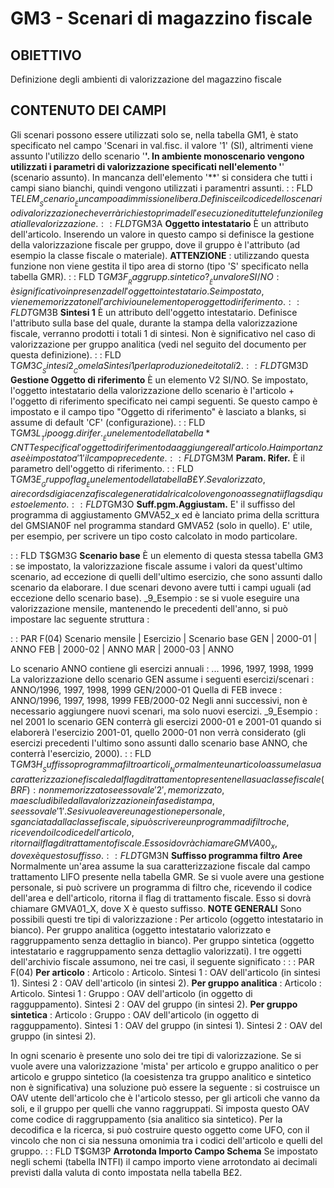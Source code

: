 # GM3 - Scenari di magazzino fiscale
## OBIETTIVO
Definizione degli ambienti di valorizzazione del magazzino fiscale
## CONTENUTO DEI CAMPI
Gli scenari possono essere utilizzati solo se, nella tabella GM1, è stato specificato nel campo 'Scenari in val.fisc. il valore '1' (SI), altrimenti viene assunto l'utilizzo dello scenario '**'.
In ambiente monoscenario vengono utilizzati i parametri di valorizzazione specificati nell'elemento '**' (scenario assunto). In mancanza dell'elemento '**' si considera che tutti i campi siano bianchi, quindi vengono utilizzati i paramentri assunti.
 :  : FLD T$ELEM __Scenario__
È un campo ad immissione libera. Definisce il codice dello scenario di valorizzazione che verrà richiesto prima dell'esecuzione di tutte le funzioni legati alle valorizzazione.
 :  : FLD T$GM3A __Oggetto intestatario__
È un attributo dell'articolo. Inserendo un valore in questo campo si definisce la gestione della valorizzazione fiscale per gruppo, dove il gruppo è l'attributo (ad esempio la classe fiscale o materiale).
**ATTENZIONE** :  utilizzando questa funzione non viene gestita il tipo area di storno (tipo 'S' specificato nella tabella GMR).
 :  : FLD T$GM3F __Raggrupp. sintetico?__
È un valore SI/NO :  è significativo in presenza dell'oggetto intestatario. Se impostato, viene memorizzato nell'archivio un elemento per oggetto di riferimento.
 :  : FLD T$GM3B __Sintesi 1__
È un attributo dell'oggetto intestatario. Definisce l'attributo sulla base del quale, durante la stampa della valorizzazione fiscale, verranno prodotti i totali 1 di sintesi. Non è significativo nel caso di valorizzazione per gruppo analitica (vedi nel seguito del documento per questa definizione).
 :  : FLD T$GM3C __Sintesi 2__
Come la Sintesi 1 per la produzione dei totali 2.
 :  : FLD T$GM3D __Gestione Oggetto di riferimento__
È un elemento V2 SI/NO. Se impostato, l'oggetto intestatario della valorizzazione dello scenario è l'articolo + l'oggetto di riferimento specificato nei campi seguenti.
Se questo campo è impostato e il campo tipo "Oggetto di riferimento" è lasciato a blanks, si assume di default 'CF' (configurazione).
 :  : FLD T$GM3L __Tipo ogg. di rifer.__
È un elemento della tabella *CNTT e specifica l'oggetto di riferimento da aggiungere all'articolo. Ha importanza se è impostato a '1' il campo precedente.
 :  : FLD T$GM3M __Param. Rifer.__
È il parametro dell'oggetto di riferimento.
 :  : FLD T$GM3E __Gruppo flag__
È un elemento della tabella B£Y. Se valorizzato, ai records di giacenza fiscale generati dal ricalcolo vengono assegnati i flags di questo elemento.
 :  : FLD T$GM3O __Suff.pgm.Aggiustam.__
E' il suffisso del programma di aggiustamento GMVA52_x ed è lanciato prima della scrittura del GMSIAN0F nel programma
standard GMVA52 (solo in quello).
E' utile, per esempio, per scrivere un tipo costo calcolato in modo particolare.

 :  : FLD T$GM3G __Scenario base__
È un elemento di questa stessa tabella GM3 :  se impostato, la valorizzazione fiscale assume i valori da quest'ultimo scenario, ad eccezione di quelli dell'ultimo esercizio, che sono assunti dallo scenario da elaborare. I due scenari devono avere tutti i campi uguali (ad eccezione dello scenario base).
_9_Esempio :  se si vuole eseguire una valorizzazione mensile, mantenendo le precedenti dell'anno, si può impostare lac seguente struttura : 

 :  : PAR F(04)
 Scenario mensile | Esercizio | Scenario base
              GEN |   2000-01 |   ANNO
              FEB |   2000-02 |   ANNO
              MAR |   2000-03 |   ANNO


Lo scenario ANNO contiene gli esercizi annuali : 
... 1996, 1997, 1998, 1999
La valorizzazione dello scenario GEN assume i seguenti esercizi/scenari : 
ANNO/1996, 1997, 1998, 1999   GEN/2000-01
Quella di FEB invece : 
ANNO/1996, 1997, 1998, 1999   FEB/2000-02
Negli anni successivi, non è necessario aggiungere nuovi scenari, ma solo nuovi esercizi.
_9_Esempio :  nel 2001 lo scenario GEN conterrà gli esercizi 2000-01 e 2001-01 quando si elaborerà l'esercizio 2001-01, quello 2000-01 non
verrà considerato (gli esercizi precedenti l'ultimo sono assunti dallo scenario base ANNO, che conterrà l'esercizio, 2000).
 :  : FLD T$GM3H __Suffisso programma filtro articoli__
Normalmente un articolo assume la sua caratterizzazione fiscale dal flag di trattamento presente nella sua classe fiscale (BRF) :  non memorizzato se esso vale '2', memorizzato, ma escludibile dalla valorizzazione in fase di stampa, se esso vale '1'.
Se si vuole avere una gestione personale, sganciata dalla classe fiscale, si può scrivere un programma di filtro che, ricevendo il codice dell'articolo, ritorna il flag di trattamento fiscale.
Esso si dovrà chiamare GMVA00_x, dove x è questo suffisso.
 :  : FLD T$GM3N __Suffisso programma filtro Aree__
Normalmente un'area assume la sua caratterizzazione fiscale dal campo trattamento LIFO presente nella tabella GMR.
Se si vuole avere una gestione personale, si può scrivere un programma di filtro che, ricevendo il codice dell'area e dell'articolo, ritorna il flag di trattamento fiscale. Esso si dovrà chiamare GMVA01_X, dove X è questo suffisso.
**NOTE GENERALI**
Sono possibili questi tre tipi di valorizzazione : 
Per articolo (oggetto intestatario in bianco).
Per gruppo analitica (oggetto intestatario valorizzato e raggruppamento senza dettaglio in bianco).
Per gruppo sintetica (oggetto intestatario e raggruppamento senza dettaglio valorizzati).
I tre oggetti dell'archivio fiscale assumono, nei tre casi, il seguente significato : 
 :  : PAR F(04)
**Per articolo** : 
Articolo  :      Articolo.
Sintesi 1 :      OAV dell'articolo (in sintesi 1).
Sintesi 2 :      OAV dell'articolo (in sintesi 2).
**Per gruppo analitica** : 
Articolo  :      Articolo.
Sintesi 1 :      Gruppo :  OAV dell'articolo (in oggetto di ragguppamento).
Sintesi 2 :      OAV del gruppo (in sintesi 2).
**Per gruppo sintetica** : 
Articolo  :      Gruppo :  OAV dell'articolo (in oggetto di ragguppamento).
Sintesi 1 :      OAV del gruppo (in sintesi 1).
Sintesi 2 :      OAV del gruppo (in sintesi 2).

In ogni scenario è presente uno solo dei tre tipi di valorizzazione. Se si vuole avere una valorizzazione 'mista' per articolo e gruppo analitico o per articolo e gruppo sintetico (la coesistenza tra gruppo analitico e sintetico non è significativa) una soluzione può essere la seguente :  si costruisce un OAV utente dell'articolo che è l'articolo stesso, per gli articoli che vanno da soli, e il gruppo per quelli che vanno raggruppati. Si imposta questo OAV come codice di raggruppamento (sia analitico sia sintetico).  Per la decodifica e la ricerca, si può costruire questo oggetto come UFO, con il vincolo che non ci sia nessuna omonimia tra i codici dell'articolo e quelli del gruppo.
 :  : FLD T$GM3P __Arrotonda Importo Campo Schema__
Se impostato negli schemi (tabella INTFI) il campo importo viene arrotondato ai decimali previsti dalla valuta di conto impostata nella tabella B£2.

